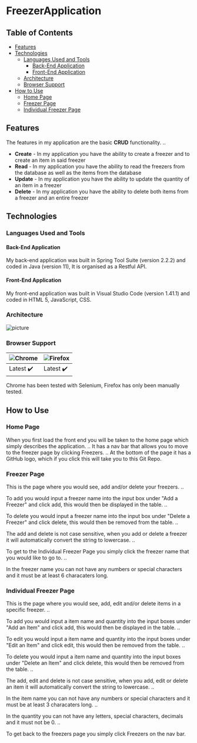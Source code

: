 # FreezerApplication

## Table of Contents

* [Features](#feat)
* [Technologies](#tech)
  * [Languages Used and Tools](#lang)
    * [Back-End Application](#BE)
    * [Front-End Application](#fe)
  * [Architecture](#arch)
  * [Browser Support](#Browser)
* [How to Use](#htu)
  * [Home Page](#hp)
  * [Freezer Page](#fp)
  * [Individual Freezer Page](#ifp)

<a name="feat"></a>
## Features

The features in my application are the basic **CRUD** functionality. ..
* **Create** - In my application you have the ability to create a freezer and to create an item in said freezer
* **Read** - In my application you have the ability to read the freezers from the database as well as the items from the database
* **Update** - In my application you have the ability to update the quantity of an item in a freezer
* **Delete** - In my application you have the ability to delete both items from a freezer and an entire freezer

<a name="tech"></a>
## Technologies

<a name="lang"></a>
### Languages Used and Tools

<a name="BE"></a>
#### Back-End Application

My back-end application was built in Spring Tool Suite (version 2.2.2) and coded in Java (version 11), It is organised as a Restful API.

<a name="fe"></a>
#### Front-End Application

My front-end application was built in Visual Studio Code (version 1.41.1) and coded in HTML 5, JavaScript, CSS.

<a name="arch"></a>
### Architecture

![picture](https://i.ibb.co/G06YmrB/architecture.png)

<a name="Browser"></a>
### Browser Support

![Chrome](https://github.com/alrra/browser-logos/blob/master/src/chrome/chrome_48x48.png) | ![Firefox](https://github.com/alrra/browser-logos/blob/master/src/firefox/firefox_48x48.png)
--- | --- |
Latest :heavy_check_mark: | Latest :heavy_check_mark:

Chrome has been tested with Selenium, Firefox has only been manually tested.

<a name="htu"></a>
## How to Use

<a name="hp"></a>
### Home Page
When you first load the front end you will be taken to the home page which simply describes the application. ..
It has a nav bar that allows you to move to the freezer page by clicking Freezers. ..
At the bottom of the page it has a GitHub logo, which if you click this will take you to this Git Repo.

<a name="fp"></a>
### Freezer Page
This is the page where you would see, add and/or delete your freezers. ..

To add you would input a freezer name into the input box under "Add a Freezer" and click add, this would then be displayed in the table. ..

To delete you would input a freezer name into the input box under "Delete a Freezer" and click delete, this would then be removed from the table. ..

The add and delete is not case sensitive, when you add or delete a freezer it will automatically convert the string to lowercase. ..

To get to the Individual Freezer Page you simply click the freezer name that you would like to go to. ..

In the freezer name you can not have any numbers or special characters and it must be at least 6 characaters long.

<a name="ifp"></a>
### Individual Freezer Page
This is the page where you would see, add, edit and/or delete items in a specific freezer. ..

To add you would input a item name and quantity into the input boxes under "Add an Item" and click add, this would then be displayed in the table. ..

To edit you would input a item name and quantity into the input boxes under "Edit an Item" and click edit, this would then be removed from the table. ..

To delete you would input a item name and quantity into the input boxes under "Delete an Item" and click delete, this would then be removed from the table. ..

The add, edit and delete is not case sensitive, when you add, edit or delete an item it will automatically convert the string to lowercase. ..

In the item name you can not have any numbers or special characters and it must be at least 3 characaters long. ..

In the quantity you can not have any letters, special characters, decimals and it must not be 0. ..

To get back to the freezers page you simply click Freezers on the nav bar.
